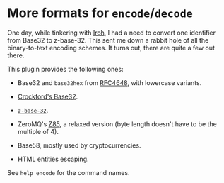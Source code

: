 # More formats for `encode`/`decode`

One day, while tinkering with [Iroh](https://iroh.computer), I had a
need to convert one identifier from Base32 to z-base-32.  This sent me
down a rabbit hole of all the binary-to-text encoding schemes.  It turns
out, there are quite a few out there.

This plugin provides the following ones:

- Base32 and `base32hex` from [RFC4648][rfc4648], with lowercase
  variants.

- [Crockford's Base32][crockford].

- [`z-base-32`][z32].

- ZeroMQ's [Z85][z85], a relaxed version (byte length doesn't have to be
  the multiple of 4).

- Base58, mostly used by cryptocurrencies.

- HTML entities escaping.

See `help encode` for the command names.


[rfc4648]: https://datatracker.ietf.org/doc/html/rfc4648#section-6
[crockford]: https://www.crockford.com/base32.html
[z32]: https://philzimmermann.com/docs/human-oriented-base-32-encoding.txt
[z85]: https://rfc.zeromq.org/spec/32/
